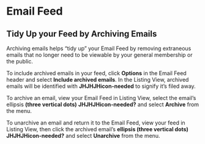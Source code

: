# Email Feed

## Tidy Up your Feed by Archiving Emails
<span id="gv-4feed-6feedarchive"></span>

Archiving emails helps “tidy up” your Email Feed by removing extraneous
emails that no longer need to be viewable by your general membership or
the public.

To include archived emails in your feed, click **Options** in the Email
Feed header and select **Include archived emails**.
In the Listing View, archived emails will be identified with
<span class="todo">
**JHJHJHicon-needed**
</span>
to signify it’s filed away.

To archive an email, view your Email Feed in Listing View, select the
email’s ellipsis
**(three vertical dots)**
<span class="todo">
**JHJHJHicon-needed?**
</span>
and select
**Archive** from the menu.

To unarchive an email and return it to the Email Feed, view your feed
in Listing View, then click the archived email’s **ellipsis (three
vertical dots)
<span class="todo">
JHJHJHicon-needed?**
</span>
and select **Unarchive** from the
menu.
